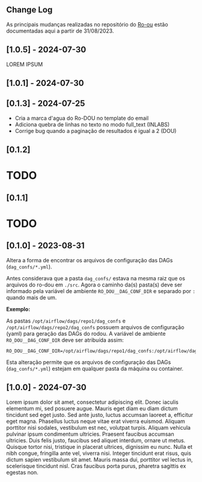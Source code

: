 ## Change Log

As principais mudanças realizadas no repositório do [Ro-ou](https://github.com/gestaogovbr/Ro-dou) estão documentadas aqui a partir de 31/08/2023.
## [1.0.5] - 2024-07-30
LOREM IPSUM

## [1.0.1] - 2024-07-30
<!-- Release notes generated using configuration in .github/release.yml at main -->

## [0.1.3] - 2024-07-25
- Cria a marca d'agua do Ro-DOU no template do email
- Adiciona quebra de linhas no texto no modo full_text (INLABS)
- Corrige bug quando a paginação de resultados é igual a 2 (DOU)

## [0.1.2]
# TODO

## [0.1.1]
# TODO

## [0.1.0] - 2023-08-31

Altera a forma de encontrar os arquivos de configuração das DAGs (`dag_confs/*.yml`).

Antes considerava que a pasta `dag_confs/` estava na mesma raiz que os arquivos do ro-dou em `./src`. Agora o caminho da(s) pasta(s) deve ser informado pela variável de ambiente `RO_DOU__DAG_CONF_DIR` e separado por `:` quando mais de um.

**Exemplo:**

As pastas `/opt/airflow/dags/repo1/dag_confs` e `/opt/airflow/dags/repo2/dag_confs` possuem arquivos de configuração (yaml) para geração das DAGs do rodou. A variável de ambiente `RO_DOU__DAG_CONF_DIR` deve ser atribuída assim:

```shell
RO_DOU__DAG_CONF_DIR=/opt/airflow/dags/repo1/dag_confs:/opt/airflow/dags/repo2/dag_confs
```

Esta alteração permite que os arquivos de configuração das DAGs (`dag_confs/*.yml`) estejam em qualquer pasta da máquina ou container.
## [1.0.0] - 2024-07-30
Lorem ipsum dolor sit amet, consectetur adipiscing elit. Donec iaculis elementum mi, sed posuere augue. Mauris eget diam eu diam dictum tincidunt sed eget justo. Sed ante justo, luctus accumsan laoreet a, efficitur eget magna. Phasellus luctus neque vitae erat viverra euismod. Aliquam porttitor nisi sodales, vestibulum est nec, volutpat turpis. Aliquam vehicula pulvinar ipsum condimentum ultricies. Praesent faucibus accumsan ultricies. Duis felis justo, faucibus sed aliquet interdum, ornare ut metus. Quisque tortor nisi, tristique in placerat ultrices, dignissim eu nunc. Nulla et nibh congue, fringilla ante vel, viverra nisi. Integer tincidunt erat risus, quis dictum sapien vestibulum sit amet. Mauris massa dui, porttitor vel lectus in, scelerisque tincidunt nisl. Cras faucibus porta purus, pharetra sagittis ex egestas non.

